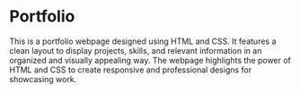 # Portfolio
This is a portfolio webpage designed using HTML and CSS. It features a clean layout to display projects, skills, and relevant information in an organized and visually appealing way. The webpage highlights the power of HTML and CSS to create responsive and professional designs for showcasing work.
